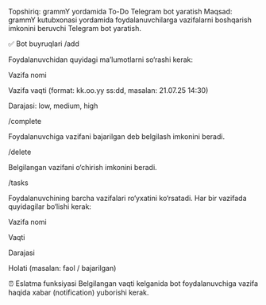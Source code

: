 Topshiriq: grammY yordamida To-Do Telegram bot yaratish
Maqsad:
grammY kutubxonasi yordamida foydalanuvchilarga vazifalarni boshqarish imkonini beruvchi Telegram bot yaratish.

✅ Bot buyruqlari
/add

Foydalanuvchidan quyidagi ma’lumotlarni so‘rashi kerak:

Vazifa nomi

Vazifa vaqti (format: kk.oo.yy ss:dd, masalan: 21.07.25 14:30)

Darajasi: low, medium, high

/complete

Foydalanuvchiga vazifani bajarilgan deb belgilash imkonini beradi.

/delete

Belgilangan vazifani o‘chirish imkonini beradi.

/tasks

Foydalanuvchining barcha vazifalari ro‘yxatini ko‘rsatadi. Har bir vazifada quyidagilar bo‘lishi kerak:

Vazifa nomi

Vaqti

Darajasi

Holati (masalan: faol / bajarilgan)

⏰ Eslatma funksiyasi
Belgilangan vaqti kelganida bot foydalanuvchiga vazifa haqida xabar (notification) yuborishi kerak.